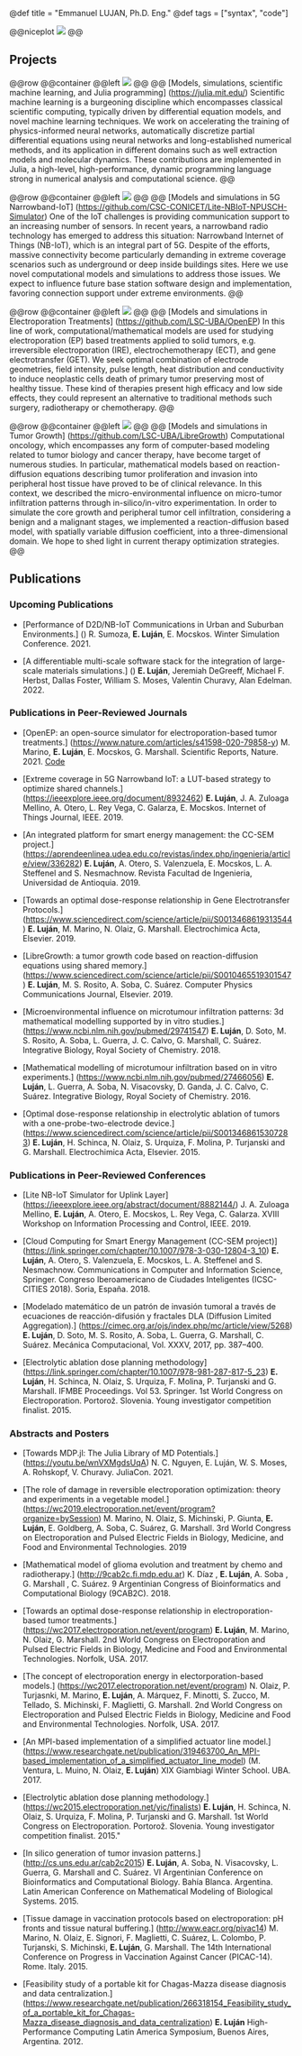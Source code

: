 @def title = "Emmanuel LUJAN, Ph.D. Eng."
@def tags = ["syntax", "code"]


@@niceplot ![](/assets/scripts/niceplot.gif) @@

## Projects

@@row
@@container
@@left ![](/assets/CESMIX.jpg) @@
@@
[Models, simulations, scientific machine learning, and Julia programming]
(https://julia.mit.edu/)
Scientific machine learning is a burgeoning discipline which encompasses classical scientific computing, typically driven by differential equation models, and novel machine learning techniques. We work on accelerating the training of physics-informed neural networks, automatically discretize partial differential equations using neural networks and long-established numerical methods, and its application in different domains such as well extraction models and molecular dynamics. These contributions are implemented in Julia, a high-level, high-performance, dynamic programming language strong in numerical analysis and computational science.
@@

@@row
@@container
@@left ![](/assets/nbiot.jpg) @@
@@
[Models and simulations in 5G Narrowband-IoT]
(https://github.com/CSC-CONICET/Lite-NBIoT-NPUSCH-Simulator)
One of the IoT challenges is providing communication support to an increasing number of sensors. In recent years, a narrowband radio technology has emerged to address this situation: Narrowband Internet of Things (NB-IoT), which is an integral part of 5G. Despite of the efforts, massive connectivity become particularly demanding in extreme coverage scenarios such as underground or deep inside buildings sites. Here we use novel computational models and simulations to address those issues. We expect to influence future base station software design and implementation, favoring connection support under extreme environments.
@@

@@row
@@container
@@left ![](/assets/electric-field.jpg) @@
@@
[Models and simulations in Electroporation Treatments]
(https://github.com/LSC-UBA/OpenEP)
In this line of work, computational/mathematical models are used for studying electroporation (EP) based treatments applied to solid tumors, e.g. irreversible electroporation (IRE), electrochemotherapy (ECT), and gene electrotransfer (GET). We seek optimal combination of electrode geometries, field intensity, pulse length, heat distribution and conductivity to induce neoplastic cells death of ​​primary tumor preserving most of healthy tissue. These kind of therapies present high efficacy and low side effects, they could represent an alternative to traditional methods such surgery, radiotherapy or chemotherapy.
@@

@@row
@@container
@@left ![](/assets/tumor.jpg) @@
@@
[Models and simulations in Tumor Growth]
(https://github.com/LSC-UBA/LibreGrowth)
Computational oncology, which encompasses any form of computer-based modeling related to tumor biology and cancer therapy, have become target of numerous studies. In particular, mathematical models based on reaction-diffusion equations describing tumor proliferation and invasion into peripheral host tissue have proved to be of clinical relevance. In this context, we described the micro-environmental influence on micro-tumor infiltration patterns through in-silico/in-vitro experimentation. In order to simulate the core growth and peripheral tumor cell infiltration, considering a benign and a malignant stages, we implemented a reaction-diffusion based model, with spatially variable diffusion coefficient, into a three-dimensional domain. We hope to shed light in current therapy optimization strategies.
@@



## Publications

### Upcoming Publications

* [Performance of D2D/NB-IoT Communications in Urban and Suburban Environments.]
  ()
   R. Sumoza, **E. Luján**, E. Mocskos.
   Winter Simulation Conference. 2021.
   
* [A differentiable multi-scale software stack for the integration of large-scale materials simulations.]
  ()
  **E. Luján**, Jeremiah DeGreeff, Michael F. Herbst, Dallas Foster, William S. Moses, Valentin Churavy, Alan Edelman. 2022.
 

### Publications in Peer-Reviewed Journals
  
* [OpenEP: an open-source simulator for electroporation-based tumor treatments.]
  (https://www.nature.com/articles/s41598-020-79858-y)
  M. Marino, **E. Luján**, E. Mocskos, G. Marshall.
  Scientific Reports, Nature. 2021.
  [Code](https://github.com/LSC-UBA/OpenEP)

* [Extreme coverage in 5G Narrowband IoT: a LUT-based strategy to optimize shared channels.]
  (https://ieeexplore.ieee.org/document/8932462)
  **E. Luján**, J. A. Zuloaga Mellino, A. Otero, L. Rey Vega, C. Galarza, E. Mocskos.
  Internet of Things Journal, IEEE. 2019.
  
  
* [An integrated platform for smart energy management: the CC-SEM project.]
  (https://aprendeenlinea.udea.edu.co/revistas/index.php/ingenieria/article/view/336282)
  **E. Luján**, A. Otero, S. Valenzuela, E. Mocskos, L. A. Steffenel and S. Nesmachnow.
  Revista Facultad de Ingenieria, Universidad de Antioquia. 2019.


* [Towards an optimal dose-response relationship in Gene Electrotransfer Protocols.]
  (https://www.sciencedirect.com/science/article/pii/S0013468619313544)
  **E. Luján**, M. Marino, N. Olaiz, G. Marshall.
  Electrochimica Acta, Elsevier. 2019.

* [LibreGrowth: a tumor growth code based on reaction-diffusion equations using shared memory.]
  (https://www.sciencedirect.com/science/article/pii/S0010465519301547)
  **E. Luján**, M. S. Rosito, A. Soba, C. Suárez.
  Computer Physics Communications Journal, Elsevier. 2019.

* [Microenvironmental influence on microtumour infiltration patterns: 3d mathematical modelling supported by in vitro studies.]
  (https://www.ncbi.nlm.nih.gov/pubmed/29741547)
  **E. Luján**, D. Soto, M. S. Rosito, A. Soba, L. Guerra, J. C. Calvo, G. Marshall, C. Suárez.
  Integrative Biology, Royal Society of Chemistry. 2018.

* [Mathematical modelling of microtumour infiltration based on in vitro experiments.]
  (https://www.ncbi.nlm.nih.gov/pubmed/27466056)
  **E. Luján**, L. Guerra, A. Soba, N. Visacovsky, D. Ganda, J. C. Calvo, C. Suárez.
  Integrative Biology, Royal Society of Chemistry. 2016.

* [Optimal dose-response relationship in electrolytic ablation of tumors with a one-probe-two-electrode device.]
  (https://www.sciencedirect.com/science/article/pii/S0013468615307283)
  **E. Luján**, H. Schinca, N. Olaiz, S. Urquiza, F. Molina, P. Turjanski and G. Marshall.
  Electrochimica Acta, Elsevier. 2015.


### Publications in Peer-Reviewed Conferences

* [Lite NB-IoT Simulator for Uplink Layer]
  (https://ieeexplore.ieee.org/abstract/document/8882144/)
  J. A. Zuloaga Mellino, **E. Luján**, A. Otero, E. Mocskos, L. Rey Vega, C. Galarza.
  XVIII Workshop on Information Processing and Control, IEEE. 2019.

* [Cloud Computing for Smart Energy Management (CC-SEM project)]
  (https://link.springer.com/chapter/10.1007/978-3-030-12804-3_10)
  **E. Luján**, A. Otero, S. Valenzuela, E. Mocskos, L. A. Steffenel and S. Nesmachnow.
  Communications in Computer and Information Science, Springer. Congreso Iberoamericano de Ciudades Inteligentes (ICSC-CITIES 2018). Soria, España. 2018.
  
* [Modelado matemático de un patrón de invasión tumoral a través de ecuaciones de reacción-difusión y fractales DLA (Diffusion Limited Aggregation).]
  (https://cimec.org.ar/ojs/index.php/mc/article/view/5268)
  **E. Luján**, D. Soto, M. S. Rosito, A. Soba, L. Guerra, G. Marshall, C. Suárez.
  Mecánica Computacional, Vol. XXXV, 2017, pp. 387–400.

* [Electrolytic ablation dose planning methodology]
  (https://link.springer.com/chapter/10.1007/978-981-287-817-5_23)
  **E. Luján**, H. Schinca, N. Olaiz, S. Urquiza, F. Molina, P. Turjanski and G. Marshall.
  IFMBE Proceedings. Vol 53. Springer. 1st World Congress on Electroporation. Portorož. Slovenia. Young investigator competition finalist. 2015.


### Abstracts and Posters

* [Towards MDP.jl: The Julia Library of MD Potentials.]
  (https://youtu.be/wnVXMgdsUqA)
  N. C. Nguyen, E. Luján, W. S. Moses, A. Rohskopf, V. Churavy.
  JuliaCon. 2021.

* [The role of damage in reversible electroporation optimization: theory and experiments in a vegetable model.]
  (https://wc2019.electroporation.net/event/program?organize=bySession)
  M. Marino, N. Olaiz, S. Michinski, P. Giunta, **E. Luján**, E. Goldberg, A. Soba, C. Suárez, G. Marshall.
  3rd World Congress on Electroporation and Pulsed Electric Fields in Biology, Medicine, and Food and Environmental Technologies. 2019
 
* [Mathematical model of glioma evolution and treatment by chemo and radiotherapy.]
  (http://9cab2c.fi.mdp.edu.ar)
  K. Díaz , __E. Luján__, A. Soba , G. Marshall , C. Suárez.
  9 Argentinian Congress of Bioinformatics and Computational Biology (9CAB2C). 2018.


* [Towards an optimal dose-response relationship in electroporation-based tumor treatments.]
  (https://wc2017.electroporation.net/event/program)
  **E. Luján**, M. Marino, N. Olaiz, G. Marshall.
  2nd World Congress on Electroporation and Pulsed Electric Fields in Biology, Medicine and Food and Environmental Technologies. Norfolk, USA. 2017.


* [The concept of electroporation energy in electorporation-based models.]
   (https://wc2017.electroporation.net/event/program)
   N. Olaiz, P. Turjasnki, M. Marino, **E. Luján**, A. Márquez, F. Minotti, S. Zucco, M. Tellado, S. Michinski, F. Maglietti, G. Marshall.
   2nd World Congress on Electroporation and Pulsed Electric Fields in Biology, Medicine and Food and Environmental Technologies. Norfolk, USA. 2017.

* [An MPI-based implementation of a simplified actuator line model.]
  (https://www.researchgate.net/publication/319463700_An_MPI-based_implementation_of_a_simplified_actuator_line_model)
  (M. Ventura, L. Muino, N. Olaiz, **E. Luján**)
  XIX Giambiagi Winter School. UBA. 2017.
  
* [Electrolytic ablation dose planning methodology.]
  (https://wc2015.electroporation.net/yic/finalists)
  **E. Luján**, H. Schinca, N. Olaiz, S. Urquiza, F. Molina, P. Turjanski and G. Marshall.
  1st World Congress on Electroporation. Portorož. Slovenia. Young investigator competition finalist. 2015."

* [In silico generation of tumor invasion patterns.]
  (http://cs.uns.edu.ar/cab2c2015)
  **E. Luján**, A. Soba, N. Visacovsky, L. Guerra, G. Marshall and C. Suárez.
   VI Argentinian Conference on Bioinformatics and Computational Biology. Bahía Blanca. Argentina. Latin American Conference on Mathematical Modeling of Biological Systems. 2015.

* [Tissue damage in vaccination protocols based on electroporation: pH fronts and tissue natural buffering.]
  (http://www.eacr.org/pivac14)
  M. Marino, N. Olaiz, E. Signori, F. Maglietti, C. Suárez, L. Colombo, P. Turjanski, S. Michinski, **E. Luján**, G. Marshall.
  The 14th International Conference on Progress in Vaccination Against Cancer (PICAC-14). Rome. Italy. 2015.

* [Feasibility study of a portable kit for Chagas-Mazza disease diagnosis and data centralization.]
  (https://www.researchgate.net/publication/266318154_Feasibility_study_of_a_portable_kit_for_Chagas-Mazza_disease_diagnosis_and_data_centralization)
  **E. Luján**
  High-Performance Computing Latin America Symposium, Buenos Aires, Argentina. 2012.



